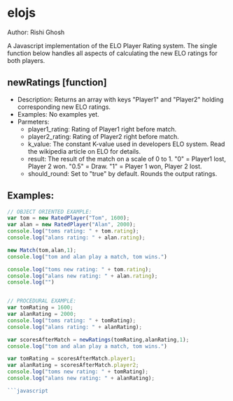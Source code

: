 elojs
======
Author: Rishi Ghosh 

A Javascript implementation of the ELO Player Rating system. The single function below handles all aspects of calculating the new ELO ratings for both players.


newRatings [function]
-------------
+   Description: Returns an array with keys "Player1" and "Player2" holding corresponding new ELO ratings.
+   Examples: No examples yet.
+   Parmeters: 
    +   player1_rating: Rating of Player1 right before match.
    +   player2_rating: Rating of Player2 right before match.
    +   k_value: The constant K-value used in developers ELO system. Read the wikipedia article on ELO for details.
    +   result: The result of the match on a scale of 0 to 1. "0" = Player1 lost, Player 2 won. "0.5" = Draw. "1" = Player 1 won, Player 2 lost.
    +	should_round: Set to "true" by default. Rounds the output ratings.



Examples:
-------------

```javascript
// OBJECT ORIENTED EXAMPLE:
var tom = new RatedPlayer("Tom", 1600);
var alan = new RatedPlayer("Alan", 2000);
console.log("toms rating: " + tom.rating);
console.log("alans rating: " + alan.rating);

new Match(tom,alan,1);
console.log("tom and alan play a match, tom wins.")

console.log("toms new rating: " + tom.rating);
console.log("alans new rating: " + alan.rating);
console.log("")


// PROCEDURAL EXAMPLE:
var tomRating = 1600;
var alanRating = 2000;
console.log("toms rating: " + tomRating);
console.log("alans rating: " + alanRating);

var scoresAfterMatch = newRatings(tomRating,alanRating,1);
console.log("tom and alan play a match, tom wins.")

var tomRating = scoresAfterMatch.player1;
var alanRating = scoresAfterMatch.player2;
console.log("toms new rating: " + tomRating);
console.log("alans new rating: " + alanRating);

```javascript
